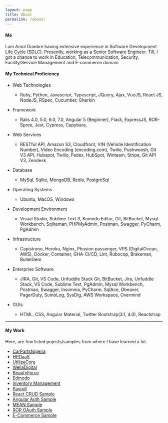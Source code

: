 ```yaml
---
layout: page
title: About
permalink: /about/
---
```

<!-- 
This is the base Jekyll theme. You can find out more info about customizing your Jekyll theme, as well as basic Jekyll usage documentation at [jekyllrb.com](https://jekyllrb.com/)-->
#### Me

I am Amol Dumbre having extensive experience in Software Development Life Cycle (SDLC). Presently, working as a Senior Software Engineer. Till, I got a chance to work in Education, Telecommunication, Security, Facility/Service Management and E-commerce domain.

#### My Technical Proficiency
- Web Technologies 
  - Ruby, Python, Javascript, Typescript, JQuery, Ajax, VueJS, React JS, NodeJS, RSpec, Cucumber, Gherkin


- Framework 
	- Rails 4.0, 5.0, 6.0, 7.0, Angular 5 (Beginner), Flask, ExpressJS, ROR-Spree, Jest, Cypress, Capybara, 


- Web Services
	- RESTful API, Amazon S3, Cloudfront, VIN (Vehicle Identification Number), Video Encoding (encoding.com), Twilio, Pushwoosh, Git V3 API, Hubspot, Twilio, Fedex, HubSpot, Winteam, Stripe, Git API V3, Zendesk


- Database 
	- MySql, Sqlite, MongoDB, Redis, PostgreSql


- Operating Systems 
	- Ubuntu, MacOS, Windows


- Development Environment
	- Visual Studio, Sublime Text 3, Komodo Editor, Git, BitBucket, Mysql Workbench, Sqliteman, PHPMyAdmin, Postman, Swagger, PyCharm, PgAdmin


- Infrastructure 
	- Capistrano, Heroku, Nginx, Phusion passenger, VPS (DigitalOcean, AWS), Docker, Container, GHA-CI/CD, Lint, Rubocop, Brakeman, BulletGem


- Enterprise Software
	- JIRA, Git, VS Code, Unfuddle Stack Git, BitBucket, Jira, Unfuddle Stack, VS Code, Sublime Text, PgAdmin, Mysql Workbench, Postman, Swagger, Insomnia, PyCharm, SqlAce, Dbeaver, PagerDuty, SumoLog, SysDig, AWS Workspace, Overmind

- GUIs 
	- HTML, CSS, Angular Material, Twitter Bootstrap(3.1, 4.0), Reactstrap

****


#### My Work
Here, are few listed pojects/samples from where I have learned a lot.
- [CarPartsNigeria](https://carpartsnigeria.com)
- [HPDaaS](https://www.hpdaas.com/)
- [UtilizeCore](https://www.utilizecore.com/)
- [WellaDigital](https://welladigital.com)
- [BeautyForce](https://beautyforce.ca/)
- [Edmodo](https://edmodo.com)
- [Inventory Management](https://inventory-management-a.herokuapp.com/)
- [Payroll](https://payroll-a.herokuapp.com)
- [React CRUD Sample](https://react-crud-node.herokuapp.com/)
- [Angular Auth Sample](https://auth-angular5-node.herokuapp.com)
- [MEAN Sample](https://angular5-crud-http-node.herokuapp.com)
- [ROR OAuth Sample](http://kanakatestapp.herokuapp.com/)
- [E-Commerce Sample](http://mystore-a.herokuapp.com/)

